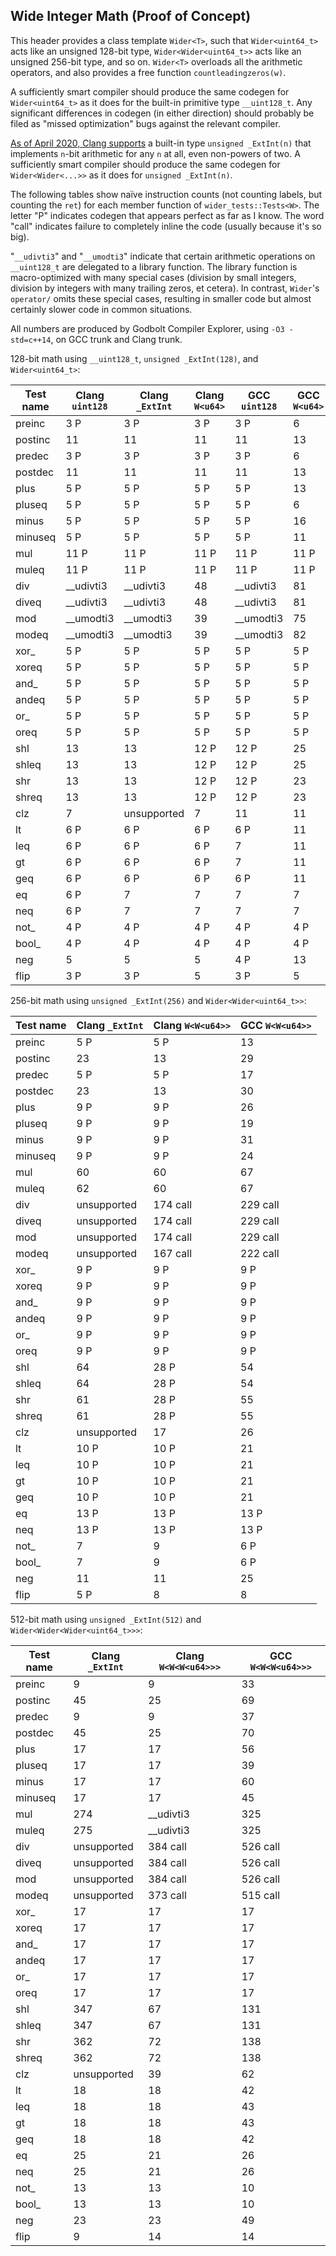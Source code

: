 Wide Integer Math (Proof of Concept)
------------------------------------

This header provides a class template `Wider<T>`, such that `Wider<uint64_t>`
acts like an unsigned 128-bit type, `Wider<Wider<uint64_t>>` acts like an unsigned
256-bit type, and so on. `Wider<T>` overloads all the arithmetic operators,
and also provides a free function `countleadingzeros(w)`.

A sufficiently smart compiler should produce the same codegen for `Wider<uint64_t>`
as it does for the built-in primitive type `__uint128_t`. Any significant differences
in codegen (in either direction) should probably be filed as "missed optimization"
bugs against the relevant compiler.

[As of April 2020, Clang supports](http://blog.llvm.org/2020/04/the-new-clang-extint-feature-provides.html)
a built-in type `unsigned _ExtInt(n)` that implements `n`-bit arithmetic for any `n` at all, even
non-powers of two. A sufficiently smart compiler should produce the same codegen for `Wider<Wider<...>>`
as it does for `unsigned _ExtInt(n)`.

The following tables show naïve instruction counts (not counting labels, but counting the `ret`)
for each member function of `wider_tests::Tests<W>`. The letter "P" indicates codegen
that appears perfect as far as I know. The word "call" indicates failure to completely
inline the code (usually because it's so big).

"`__udivti3`" and "`__umodti3`" indicate that certain arithmetic operations on `__uint128_t`
are delegated to a library function. The library function is macro-optimized with
many special cases (division by small integers, division by integers with many trailing zeros,
et cetera). In contrast, `Wider`'s `operator/` omits these special cases,
resulting in smaller code but almost certainly slower code in common situations.

All numbers are produced by Godbolt Compiler Explorer, using `-O3 -std=c++14`, on GCC trunk and Clang trunk.

128-bit math using `__uint128_t`, `unsigned _ExtInt(128)`, and `Wider<uint64_t>`:

| Test name  | Clang `uint128` | Clang `_ExtInt` | Clang `W<u64>` | GCC `uint128` | GCC `W<u64>` |
| ---------- | --------------- | --------------- | -------------- | ------------- | ------------ |
| preinc     | 3 P             | 3 P             | 3 P            | 3 P           | 6            |
| postinc    | 11              | 11              | 11             | 11            | 13           |
| predec     | 3 P             | 3 P             | 3 P            | 3 P           | 6            |
| postdec    | 11              | 11              | 11             | 11            | 13           |
| plus       | 5 P             | 5 P             | 5 P            | 5 P           | 13           |
| pluseq     | 5 P             | 5 P             | 5 P            | 5 P           | 6            |
| minus      | 5 P             | 5 P             | 5 P            | 5 P           | 16           |
| minuseq    | 5 P             | 5 P             | 5 P            | 5 P           | 11           |
| mul        | 11 P            | 11 P            | 11 P           | 11 P          | 11 P         |
| muleq      | 11 P            | 11 P            | 11 P           | 11 P          | 11 P         |
| div        | __udivti3       | __udivti3       | 48             | __udivti3     | 81           |
| diveq      | __udivti3       | __udivti3       | 48             | __udivti3     | 81           |
| mod        | __umodti3       | __umodti3       | 39             | __umodti3     | 75           |
| modeq      | __umodti3       | __umodti3       | 39             | __umodti3     | 82           |
| xor_       | 5 P             | 5 P             | 5 P            | 5 P           | 5 P          |
| xoreq      | 5 P             | 5 P             | 5 P            | 5 P           | 5 P          |
| and_       | 5 P             | 5 P             | 5 P            | 5 P           | 5 P          |
| andeq      | 5 P             | 5 P             | 5 P            | 5 P           | 5 P          |
| or_        | 5 P             | 5 P             | 5 P            | 5 P           | 5 P          |
| oreq       | 5 P             | 5 P             | 5 P            | 5 P           | 5 P          |
| shl        | 13              | 13              | 12 P           | 12 P          | 25           |
| shleq      | 13              | 13              | 12 P           | 12 P          | 25           |
| shr        | 13              | 13              | 12 P           | 12 P          | 23           |
| shreq      | 13              | 13              | 12 P           | 12 P          | 23           |
| clz        | 7               | unsupported     | 7              | 11            | 11           |
| lt         | 6 P             | 6 P             | 6 P            | 6 P           | 11           |
| leq        | 6 P             | 6 P             | 6 P            | 7             | 11           |
| gt         | 6 P             | 6 P             | 6 P            | 7             | 11           |
| geq        | 6 P             | 6 P             | 6 P            | 6 P           | 11           |
| eq         | 6 P             | 7               | 7              | 7             | 7            |
| neq        | 6 P             | 7               | 7              | 7             | 7            |
| not_       | 4 P             | 4 P             | 4 P            | 4 P           | 4 P          |
| bool_      | 4 P             | 4 P             | 4 P            | 4 P           | 4 P          |
| neg        | 5               | 5               | 5              | 4 P           | 13           |
| flip       | 3 P             | 3 P             | 5              | 3 P           | 5            |


256-bit math using `unsigned _ExtInt(256)` and `Wider<Wider<uint64_t>>`:

| Test name  | Clang `_ExtInt` | Clang `W<W<u64>>` | GCC `W<W<u64>>` |
| ---------- | --------------- | ----------------- | --------------- |
| preinc     | 5 P             | 5 P               | 13              |
| postinc    | 23              | 13                | 29              |
| predec     | 5 P             | 5 P               | 17              |
| postdec    | 23              | 13                | 30              |
| plus       | 9 P             | 9 P               | 26              |
| pluseq     | 9 P             | 9 P               | 19              |
| minus      | 9 P             | 9 P               | 31              |
| minuseq    | 9 P             | 9 P               | 24              |
| mul        | 60              | 60                | 67              |
| muleq      | 62              | 60                | 67              |
| div        | unsupported     | 174 call          | 229 call        |
| diveq      | unsupported     | 174 call          | 229 call        |
| mod        | unsupported     | 174 call          | 229 call        |
| modeq      | unsupported     | 167 call          | 222 call        |
| xor_       | 9 P             | 9 P               | 9 P             |
| xoreq      | 9 P             | 9 P               | 9 P             |
| and_       | 9 P             | 9 P               | 9 P             |
| andeq      | 9 P             | 9 P               | 9 P             |
| or_        | 9 P             | 9 P               | 9 P             |
| oreq       | 9 P             | 9 P               | 9 P             |
| shl        | 64              | 28 P              | 54              |
| shleq      | 64              | 28 P              | 54              |
| shr        | 61              | 28 P              | 55              |
| shreq      | 61              | 28 P              | 55              |
| clz        | unsupported     | 17                | 26              |
| lt         | 10 P            | 10 P              | 21              |
| leq        | 10 P            | 10 P              | 21              |
| gt         | 10 P            | 10 P              | 21              |
| geq        | 10 P            | 10 P              | 21              |
| eq         | 13 P            | 13 P              | 13 P            |
| neq        | 13 P            | 13 P              | 13 P            |
| not_       | 7               | 9                 | 6 P             |
| bool_      | 7               | 9                 | 6 P             |
| neg        | 11              | 11                | 25              |
| flip       | 5 P             | 8                 | 8               |


512-bit math using `unsigned _ExtInt(512)` and `Wider<Wider<Wider<uint64_t>>>`:

| Test name  | Clang `_ExtInt` | Clang `W<W<W<u64>>>` | GCC `W<W<W<u64>>>` |
| ---------- | --------------- | -------------------- | ------------------ |
| preinc     | 9               | 9                    | 33                 |
| postinc    | 45              | 25                   | 69                 |
| predec     | 9               | 9                    | 37                 |
| postdec    | 45              | 25                   | 70                 |
| plus       | 17              | 17                   | 56                 |
| pluseq     | 17              | 17                   | 39                 |
| minus      | 17              | 17                   | 60                 |
| minuseq    | 17              | 17                   | 45                 |
| mul        | 274             | __udivti3            | 325                |
| muleq      | 275             | __udivti3            | 325                |
| div        | unsupported     | 384 call             | 526 call           |
| diveq      | unsupported     | 384 call             | 526 call           |
| mod        | unsupported     | 384 call             | 526 call           |
| modeq      | unsupported     | 373 call             | 515 call           |
| xor_       | 17              | 17                   | 17                 |
| xoreq      | 17              | 17                   | 17                 |
| and_       | 17              | 17                   | 17                 |
| andeq      | 17              | 17                   | 17                 |
| or_        | 17              | 17                   | 17                 |
| oreq       | 17              | 17                   | 17                 |
| shl        | 347             | 67                   | 131                |
| shleq      | 347             | 67                   | 131                |
| shr        | 362             | 72                   | 138                |
| shreq      | 362             | 72                   | 138                |
| clz        | unsupported     | 39                   | 62                 |
| lt         | 18              | 18                   | 42                 |
| leq        | 18              | 18                   | 43                 |
| gt         | 18              | 18                   | 43                 |
| geq        | 18              | 18                   | 42                 |
| eq         | 25              | 21                   | 26                 |
| neq        | 25              | 21                   | 26                 |
| not_       | 13              | 13                   | 10                 |
| bool_      | 13              | 13                   | 10                 |
| neg        | 23              | 23                   | 49                 |
| flip       | 9               | 14                   | 14                 |
